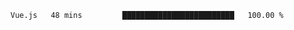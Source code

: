 <!--START_SECTION:waka-->
```text
Vue.js   48 mins         █████████████████████████   100.00 % 
```
<!--END_SECTION:waka-->
